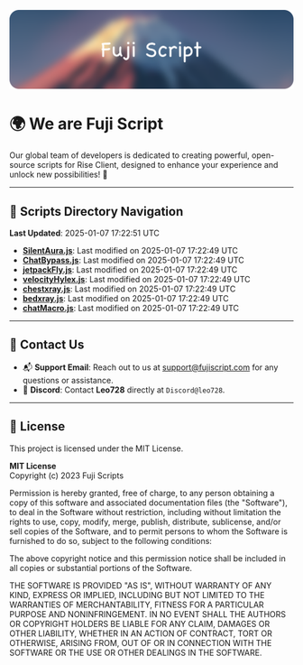 ![Banner](.github/b.webp)

# 🌍 **We are Fuji Script**

Our global team of developers is dedicated to creating powerful, open-source scripts for Rise Client, designed to enhance your experience and unlock new possibilities! 🌟

---
<!-- SCRIPTS_NAVIGATION_START -->
## 📂 **Scripts Directory Navigation**

**Last Updated**: 2025-01-07 17:22:51 UTC

- **[SilentAura.js](scripts/SilentAura.js)**: Last modified on 2025-01-07 17:22:49 UTC
- **[ChatBypass.js](scripts/ChatBypass.js)**: Last modified on 2025-01-07 17:22:49 UTC
- **[jetpackFly.js](scripts/jetpackFly.js)**: Last modified on 2025-01-07 17:22:49 UTC
- **[velocityHylex.js](scripts/velocityHylex.js)**: Last modified on 2025-01-07 17:22:49 UTC
- **[chestxray.js](scripts/chestxray.js)**: Last modified on 2025-01-07 17:22:49 UTC
- **[bedxray.js](scripts/bedxray.js)**: Last modified on 2025-01-07 17:22:49 UTC
- **[chatMacro.js](scripts/chatMacro.js)**: Last modified on 2025-01-07 17:22:49 UTC

<!-- SCRIPTS_NAVIGATION_END -->

---

## 💬 **Contact Us**  
- 📬 **Support Email**: Reach out to us at [support@fujiscript.com](mailto:support@fujiscript.com) for any questions or assistance.  
- 💬 **Discord**: Contact **Leo728** directly at `Discord@leo728`.

---

## 📜 **License**

This project is licensed under the MIT License.  

**MIT License**  
Copyright (c) 2023 Fuji Scripts  

Permission is hereby granted, free of charge, to any person obtaining a copy of this software and associated documentation files (the "Software"), to deal in the Software without restriction, including without limitation the rights to use, copy, modify, merge, publish, distribute, sublicense, and/or sell copies of the Software, and to permit persons to whom the Software is furnished to do so, subject to the following conditions:  

The above copyright notice and this permission notice shall be included in all copies or substantial portions of the Software.  

THE SOFTWARE IS PROVIDED "AS IS", WITHOUT WARRANTY OF ANY KIND, EXPRESS OR IMPLIED, INCLUDING BUT NOT LIMITED TO THE WARRANTIES OF MERCHANTABILITY, FITNESS FOR A PARTICULAR PURPOSE AND NONINFRINGEMENT. IN NO EVENT SHALL THE AUTHORS OR COPYRIGHT HOLDERS BE LIABLE FOR ANY CLAIM, DAMAGES OR OTHER LIABILITY, WHETHER IN AN ACTION OF CONTRACT, TORT OR OTHERWISE, ARISING FROM, OUT OF OR IN CONNECTION WITH THE SOFTWARE OR THE USE OR OTHER DEALINGS IN THE SOFTWARE.  
